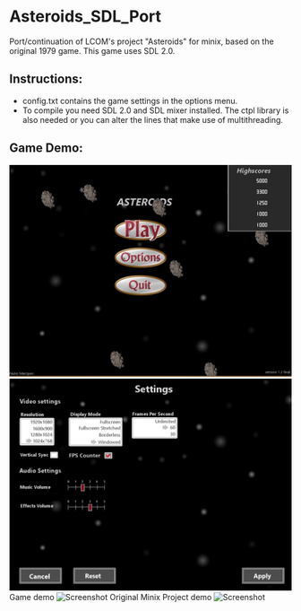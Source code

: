 # Asteroids_SDL_Port
Port/continuation of LCOM's project "Asteroids" for minix, based on the original 1979 game. This game uses SDL 2.0.

## Instructions:
* config.txt contains the game settings in the options menu.
* To compile you need SDL 2.0 and SDL mixer installed. The ctpl library is also needed or you can alter the lines that make use of multithreading.

## Game Demo:
![Screenshot](newmenu.jpg)
![Screenshot](optionsmenu.jpg)
Game demo
![Screenshot](newdemo.gif)
Original Minix Project demo
![Screenshot](demo.gif)
